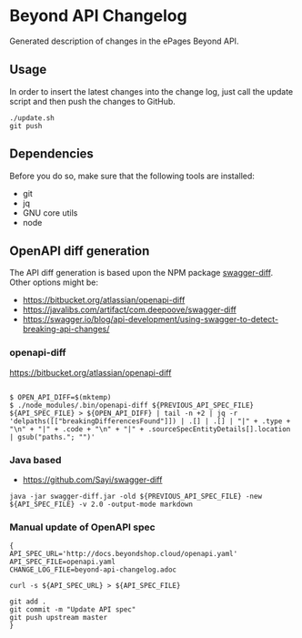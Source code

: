 # Beyond API Changelog

Generated description of changes in the ePages Beyond API.

## Usage

In order to insert the latest changes into the change log, just call the update
script and then push the changes to GitHub.

```
./update.sh
git push
```

## Dependencies

Before you do so, make sure that the following tools are installed:

- git
- jq
- GNU core utils
- node

## OpenAPI diff generation

The API diff generation is based upon the NPM package [swagger-diff](https://www.npmjs.com/package/swagger-diff).
Other options might be:

- https://bitbucket.org/atlassian/openapi-diff
- https://javalibs.com/artifact/com.deepoove/swagger-diff
- https://swagger.io/blog/api-development/using-swagger-to-detect-breaking-api-changes/

### openapi-diff

https://bitbucket.org/atlassian/openapi-diff

```

$ OPEN_API_DIFF=$(mktemp)
$ ./node_modules/.bin/openapi-diff ${PREVIOUS_API_SPEC_FILE} ${API_SPEC_FILE} > ${OPEN_API_DIFF} | tail -n +2 | jq -r 'delpaths([["breakingDifferencesFound"]]) | .[] | .[] | "|" + .type + "\n" + "|" + .code + "\n" + "|" + .sourceSpecEntityDetails[].location | gsub("paths."; "")'
```


### Java based
- https://github.com/Sayi/swagger-diff

```
java -jar swagger-diff.jar -old ${PREVIOUS_API_SPEC_FILE} -new ${API_SPEC_FILE} -v 2.0 -output-mode markdown
```

### Manual update of OpenAPI spec

```
{
API_SPEC_URL='http://docs.beyondshop.cloud/openapi.yaml'
API_SPEC_FILE=openapi.yaml
CHANGE_LOG_FILE=beyond-api-changelog.adoc

curl -s ${API_SPEC_URL} > ${API_SPEC_FILE}

git add .
git commit -m "Update API spec"
git push upstream master
}
```
